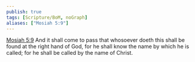 ```yaml
---
publish: true
tags: [Scripture/BoM, noGraph]
aliases: ["Mosiah 5:9"]
---
```

[Mosiah 5:9](https://churchofjesuschrist.org/study/scriptures/bofm/mosiah/5?lang=eng&id=p9#p9) And it shall come to pass that whosoever doeth this shall be found at the right hand of God, for he shall know the name by which he is called; for he shall be called by the name of Christ.

